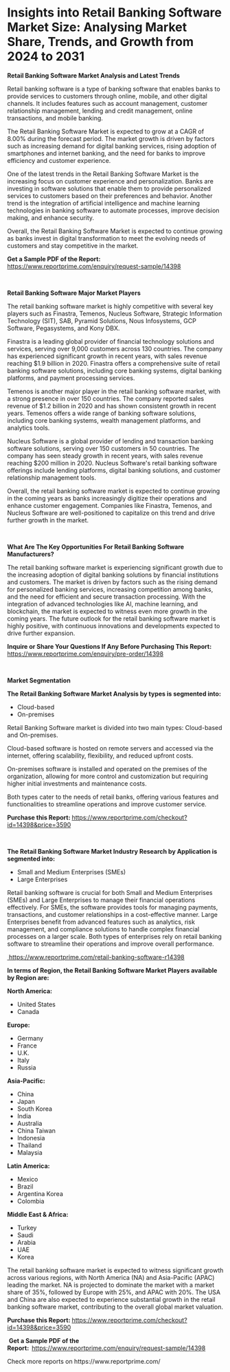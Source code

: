 <p><h1>Insights into Retail Banking Software Market Size: Analysing Market Share, Trends, and Growth from 2024 to 2031</h1></p><p><strong>Retail Banking Software Market Analysis and Latest Trends</strong></p>
<p><p>Retail banking software is a type of banking software that enables banks to provide services to customers through online, mobile, and other digital channels. It includes features such as account management, customer relationship management, lending and credit management, online transactions, and mobile banking.</p><p>The Retail Banking Software Market is expected to grow at a CAGR of 8.00% during the forecast period. The market growth is driven by factors such as increasing demand for digital banking services, rising adoption of smartphones and internet banking, and the need for banks to improve efficiency and customer experience.</p><p>One of the latest trends in the Retail Banking Software Market is the increasing focus on customer experience and personalization. Banks are investing in software solutions that enable them to provide personalized services to customers based on their preferences and behavior. Another trend is the integration of artificial intelligence and machine learning technologies in banking software to automate processes, improve decision making, and enhance security.</p><p>Overall, the Retail Banking Software Market is expected to continue growing as banks invest in digital transformation to meet the evolving needs of customers and stay competitive in the market.</p></p>
<p><strong>Get a Sample PDF of the Report:&nbsp;</strong> <a href="https://www.reportprime.com/enquiry/request-sample/14398">https://www.reportprime.com/enquiry/request-sample/14398</a></p>
<p>&nbsp;</p>
<p><strong>Retail Banking Software Major Market Players</strong></p>
<p><p>The retail banking software market is highly competitive with several key players such as Finastra, Temenos, Nucleus Software, Strategic Information Technology (SIT), SAB, Pyramid Solutions, Nous Infosystems, GCP Software, Pegasystems, and Kony DBX. </p><p>Finastra is a leading global provider of financial technology solutions and services, serving over 9,000 customers across 130 countries. The company has experienced significant growth in recent years, with sales revenue reaching $1.9 billion in 2020. Finastra offers a comprehensive suite of retail banking software solutions, including core banking systems, digital banking platforms, and payment processing services.</p><p>Temenos is another major player in the retail banking software market, with a strong presence in over 150 countries. The company reported sales revenue of $1.2 billion in 2020 and has shown consistent growth in recent years. Temenos offers a wide range of banking software solutions, including core banking systems, wealth management platforms, and analytics tools.</p><p>Nucleus Software is a global provider of lending and transaction banking software solutions, serving over 150 customers in 50 countries. The company has seen steady growth in recent years, with sales revenue reaching $200 million in 2020. Nucleus Software's retail banking software offerings include lending platforms, digital banking solutions, and customer relationship management tools.</p><p>Overall, the retail banking software market is expected to continue growing in the coming years as banks increasingly digitize their operations and enhance customer engagement. Companies like Finastra, Temenos, and Nucleus Software are well-positioned to capitalize on this trend and drive further growth in the market.</p></p>
<p>&nbsp;</p>
<p><strong>What Are The Key Opportunities For Retail Banking Software Manufacturers?</strong></p>
<p><p>The retail banking software market is experiencing significant growth due to the increasing adoption of digital banking solutions by financial institutions and customers. The market is driven by factors such as the rising demand for personalized banking services, increasing competition among banks, and the need for efficient and secure transaction processing. With the integration of advanced technologies like AI, machine learning, and blockchain, the market is expected to witness even more growth in the coming years. The future outlook for the retail banking software market is highly positive, with continuous innovations and developments expected to drive further expansion.</p></p>
<p><strong>Inquire or Share Your Questions If Any Before Purchasing This Report:</strong> <a href="https://www.reportprime.com/enquiry/pre-order/14398">https://www.reportprime.com/enquiry/pre-order/14398</a></p>
<p>&nbsp;</p>
<p><strong>Market Segmentation</strong></p>
<p><strong>The Retail Banking Software Market Analysis by types is segmented into:</strong></p>
<p><ul><li>Cloud-based</li><li>On-premises</li></ul></p>
<p><p>Retail Banking Software market is divided into two main types: Cloud-based and On-premises. </p><p>Cloud-based software is hosted on remote servers and accessed via the internet, offering scalability, flexibility, and reduced upfront costs.</p><p>On-premises software is installed and operated on the premises of the organization, allowing for more control and customization but requiring higher initial investments and maintenance costs.</p><p>Both types cater to the needs of retail banks, offering various features and functionalities to streamline operations and improve customer service.</p></p>
<p><strong>Purchase this Report:&nbsp;</strong><a href="https://www.reportprime.com/checkout?id=14398&price=3590">https://www.reportprime.com/checkout?id=14398&price=3590</a></p>
<p>&nbsp;</p>
<p><strong>The Retail Banking Software Market Industry Research by Application is segmented into:</strong></p>
<p><ul><li>Small and Medium Enterprises (SMEs)</li><li>Large Enterprises</li></ul></p>
<p><p>Retail banking software is crucial for both Small and Medium Enterprises (SMEs) and Large Enterprises to manage their financial operations effectively. For SMEs, the software provides tools for managing payments, transactions, and customer relationships in a cost-effective manner. Large Enterprises benefit from advanced features such as analytics, risk management, and compliance solutions to handle complex financial processes on a larger scale. Both types of enterprises rely on retail banking software to streamline their operations and improve overall performance.</p></p>
<p><a href="https://www.reportprime.com/retail-banking-software-r14398">&nbsp;https://www.reportprime.com/retail-banking-software-r14398</a></p>
<p><strong>In terms of Region, the Retail Banking Software Market Players available by Region are:</strong></p>
<p>
    <p> <strong> North America: </strong>
        <ul>
            <li>United States</li>
            <li>Canada</li>
        </ul>
        </p> 
    <p> <strong> Europe: </strong>
        <ul>
            <li>Germany</li>
            <li>France</li>
            <li>U.K.</li>
            <li>Italy</li>
            <li>Russia</li>
        </ul>
        </p> 
    <p> <strong> Asia-Pacific: </strong>
        <ul>
            <li>China</li>
            <li>Japan</li>
            <li>South Korea</li>
            <li>India</li>
            <li>Australia</li>
            <li>China Taiwan</li>
            <li>Indonesia</li>
            <li>Thailand</li>
            <li>Malaysia</li>
        </ul>
        </p> 
    <p> <strong> Latin America: </strong>
        <ul>
            <li>Mexico</li>
            <li>Brazil</li>
            <li>Argentina Korea</li>
            <li>Colombia</li>
        </ul>
        </p> 
    <p> <strong> Middle East & Africa: </strong>
        <ul>
            <li>Turkey</li>
            <li>Saudi</li>
            <li>Arabia</li>
            <li>UAE</li>
            <li>Korea</li>
        </ul>
    </p>
    </p>
<p><p>The retail banking software market is expected to witness significant growth across various regions, with North America (NA) and Asia-Pacific (APAC) leading the market. NA is projected to dominate the market with a market share of 35%, followed by Europe with 25%, and APAC with 20%. The USA and China are also expected to experience substantial growth in the retail banking software market, contributing to the overall global market valuation.</p></p>
<p><strong>Purchase this Report: </strong><a href="https://www.reportprime.com/checkout?id=14398&price=3590">https://www.reportprime.com/checkout?id=14398&price=3590</a></p>
<p>&nbsp;<strong>Get a Sample PDF of the Report:&nbsp;&nbsp;</strong><a href="https://www.reportprime.com/enquiry/request-sample/14398">https://www.reportprime.com/enquiry/request-sample/14398</a></p>
<p><strong></strong></p>
<p>Check more reports on https://www.reportprime.com/</p>